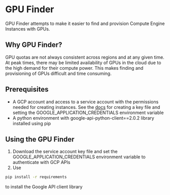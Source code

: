 # GPU Finder

GPU Finder attempts to make it easier to find and provision Compute Engine Instances with GPUs.

## Why GPU Finder?

GPU quotas are not always consistent across regions and at any given time. At peak times, there may be limited availability of GPUs in the cloud due to the high demand for their compute power. This makes finding and provisioning of GPUs difficult and time consuming.

## Prerequisites

* A GCP account and access to a service account with the permissions needed for creating instances. See the [docs](https://cloud.google.com/docs/authentication/production#passing_variable) for creating a key file and setting the GOOGLE_APPLICATION_CREDENTIALS environment variable
* A python environment with google-api-python-client==2.0.2 library installed using pip

## Using the GPU Finder

1. Download the service account key file and set the GOOGLE_APPLICATION_CREDENTIALS environment variable to authenticate with GCP APIs
2. Use 

```bash
pip install -r requirements
```` 
to install the Google API client library

